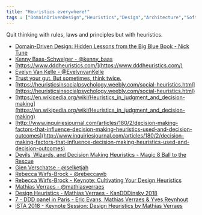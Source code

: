 ```yaml
---
title: "Heuristics everywhere!"
tags : ["DomainDrivenDesign","Heuristics","Design","Architecture","SoftwareCraftsmanship"]
---
```


Quit thinking with rules, laws and principles but with heuristics.

* [Domain-Driven Design: Hidden Lessons from the Big Blue Book - Nick Tune](https://www.youtube.com/watch?v=JvCyKxA5S0I)
* [Kenny Baas-Schwelger - @kenny_baas](https://twitter.com/kenny_baas)
* [https://www.dddheuristics.com/](https://www.dddheuristics.com/)
* [Evelyn Van Kelle - @EvelynvanKelle](https://twitter.com/EvelynvanKelle)
* [Trust your gut. But sometimes, think twice.](https://www.linkedin.com/pulse/trust-your-gut-sometimes-think-twice-evelyn-van-kelle)
* [https://heuristicsinsocialpsychology.weebly.com/social-heuristics.html](https://heuristicsinsocialpsychology.weebly.com/social-heuristics.html)
* [https://en.wikipedia.org/wiki/Heuristics_in_judgment_and_decision-making](https://en.wikipedia.org/wiki/Heuristics_in_judgment_and_decision-making)
* [http://www.inquiriesjournal.com/articles/180/2/decision-making-factors-that-influence-decision-making-heuristics-used-and-decision-outcomes](http://www.inquiriesjournal.com/articles/180/2/decision-making-factors-that-influence-decision-making-heuristics-used-and-decision-outcomes)
* [Devils, Wizards, and Decision Making Heuristics - Magic 8 Ball to the Rescue](https://dddeurope.com/2019/speakers/gien-verschatse/)
* [Gien Verschatse - @selketjah](https://twitter.com/selketjah)
* [Rebecca Wirfs-Brock - @rebeccawb](https://twitter.com/rebeccawb)
* [Rebecca Wirfs-Brock - Keynote: Cultivating Your Design Heuristics](https://www.youtube.com/watch?v=fWCt5KWfTuo)
* [Mathias Verraes - @mathiasverraes](https://twitter.com/mathiasverraes)
* [Design Heuristics - Mathias Verraes - KanDDDinsky 2018
](https://www.youtube.com/watch?v=9ZgSz6xAfL8)
* [7 - DDD panel in Paris - Eric Evans, Mathias Verraes & Yves Reynhout
](https://www.youtube.com/watch?v=TzZ_f3paRwU)
* [ISTA 2018 - Keynote Session: Design Heuristics by Mathias Verraes
](https://www.youtube.com/watch?v=U_aQdf3tZwM)
